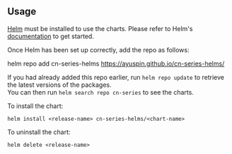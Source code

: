 ## Usage

[Helm](https://helm.sh) must be installed to use the charts.  Please refer to
Helm's [documentation](https://helm.sh/docs) to get started.

Once Helm has been set up correctly, add the repo as follows:

  helm repo add cn-series-helms https://ayuspin.github.io/cn-series-helms/

If you had already added this repo earlier, run `helm repo update` to retrieve
the latest versions of the packages.  
You can then run `helm search repo cn-series` to see the charts.

To install the chart:

    helm install <release-name> cn-series-helms/<chart-name>

To uninstall the chart:

    helm delete <release-name>
